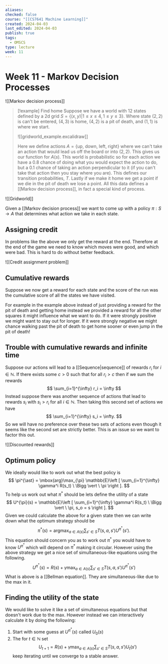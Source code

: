 ```yaml
---
aliases: 
checked: false
course: "[[CS7641 Machine Learning]]"
created: 2024-04-03
last_edited: 2024-04-03
publish: true
tags:
  - OMSCS
type: lecture
week: 11
---
```

# Week 11 - Markov Decision Processes

![[Markov decision process]]

>[!example] Find home
> Suppose we have a world with 12 states defined by a 2d grid $S = \{(x,y) \vert 1 \leq x \leq 4, 1 \leq y \leq 3\}$. Where state $(2,2)$ is can't be entered, $(4,3)$ is home, $(4,2)$ is a pit of death, and $(1,1)$ is where we start.
> 
> ![[gridworld_example.excalidraw]]
> 
> Here we define actions $A = \{$up, down, left, right$\}$ where we can't take an action that would lead us off the board or into $(2,2)$. This gives us our function for $A(s)$. 
> This world is probabilistic so for each action we have a $0.8$ chance of doing what you would expect the action to do, but a $0.1$ chance of taking an action perpendicular to it (if you can't take that action then you stay where you are). This defines our transition probabilities, $T$.
> Lastly if we make it home we get a point if we die in the pit of death we lose a point.
> All this data defines a [[Markov decision process]], in fact a special kind of process. 

![[Gridworld]]

Given a [[Markov decision process]] we want to come up with a policy $\pi: S \rightarrow A$ that determines what action we take in each state.

## Assigning credit

In problems like the above we only get the reward at the end. Therefore at the end of the game we need to know which moves were good, and which were bad. This is hard to do without better feedback.

![[Credit assignment problem]]

## Cumulative rewards

Suppose we now get a reward for each state and the score of the run was the cumulative score of all the states we have visited.

For example in the example above instead of just providing a reward for the pit of death and getting home instead we provided a reward for all the other squares it might influence what we want to do. If it were strongly positive we might want to stay out for longer. If it were strongly negative we might chance walking past the pit of death to get home sooner or even jump in the pit of death!

## Trouble with cumulative rewards and infinite time

Suppose our actions will lead to a [[Sequence|sequence]] of rewards $r_i$ for $i \in \mathbb{N}$. If there exists some $c > 0$ such that for all $r_i > c$ then if we sum the rewards
$$
\sum_{i=1}^{\infty} r_i = \infty
$$
Instead suppose there was another sequence of actions that lead to rewards $s_i$ with $s_i > r_i$ for all $i \in \mathbb{N}$. Then taking this second set of actions we have
$$
\sum_{i=1}^{\infty} s_i = \infty.
$$
So we will have no preference over these two sets of actions even though it seems like the second set are strictly better. This is an issue so we want to factor this out.

![[Discounted rewards]]

## Optimum policy

We ideally would like to work out what the best policy is
$$
\pi^{\ast} = \mbox{arg}\max_{\pi} \mathbb{E}\left [ \sum_{i=1}^{\infty} \gamma^i R(s_t) \ \Bigg \vert \ \pi \right ].
$$
To help us work out what $\pi^{\ast}$ should be lets define the utility of a state
$$
U^{\pi}(s) = \mathbb{E}\left [ \sum_{i=1}^{\infty} \gamma^i R(s_t) \ \Bigg \vert \ \pi, s_o = s \right ].
$$
Given we could calculate the above for a given state then we can write down what the optimum strategy should be
$$
\pi^{\ast}(s) = \mbox{arg}\max_{a \in A(s)} \sum_{s' \in S} T(s,a,s') U^{\pi^{\ast}}(s').
$$
This equation should concern you as to work out $\pi^{\ast}$ you would have to know $U^{\pi^{\ast}}$ which will depend on $\pi^{\ast}$ making it circular. However using the above strategy we get a nice set of simultaneous-like equations using the following.
$$
U^{\pi^{\ast}}(s) = R(s) + \gamma \max_{a \in A(s)} \sum_{s' \in S} T(s,a,s') U^{\pi^{\ast}}(s')
$$
What is above is a [[Bellman equation]]. They are simultaneous-like due to the max in it. 

## Finding the utility of the state

We would like to solve it like a set of simultaneous equations but that doesn't work due to the max. However instead we can interactively calculate it by doing the following:

1. Start with some guess at $U^{\pi^{\ast}}(s)$ called $U_0(s)$
2. The for $t \in \mathbb{N}$ set
$$
U_{t+1} = R(s) + \gamma \max_{a \in A(s)} \sum_{s' \in S} T(s,a,s') U_t(s')
$$
keep iterating until we converge to a stable answer.
